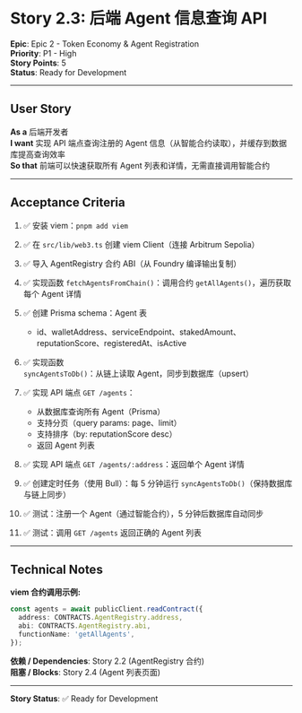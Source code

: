 # Story 2.3: 后端 Agent 信息查询 API

**Epic**: Epic 2 - Token Economy & Agent Registration  
**Priority**: P1 - High  
**Story Points**: 5  
**Status**: Ready for Development

---

## User Story

**As a** 后端开发者  
**I want** 实现 API 端点查询注册的 Agent 信息（从智能合约读取），并缓存到数据库提高查询效率  
**So that** 前端可以快速获取所有 Agent 列表和详情，无需直接调用智能合约

---

## Acceptance Criteria

1. ✅ 安装 viem：`pnpm add viem`

2. ✅ 在 `src/lib/web3.ts` 创建 viem Client（连接 Arbitrum Sepolia）

3. ✅ 导入 AgentRegistry 合约 ABI（从 Foundry 编译输出复制）

4. ✅ 实现函数 `fetchAgentsFromChain()`：调用合约 `getAllAgents()`，遍历获取每个 Agent 详情

5. ✅ 创建 Prisma schema：Agent 表
   - id、walletAddress、serviceEndpoint、stakedAmount、reputationScore、registeredAt、isActive

6. ✅ 实现函数 `syncAgentsToDb()`：从链上读取 Agent，同步到数据库（upsert）

7. ✅ 实现 API 端点 `GET /agents`：
   - 从数据库查询所有 Agent（Prisma）
   - 支持分页（query params: page、limit）
   - 支持排序（by: reputationScore desc）
   - 返回 Agent 列表

8. ✅ 实现 API 端点 `GET /agents/:address`：返回单个 Agent 详情

9. ✅ 创建定时任务（使用 Bull）：每 5 分钟运行 `syncAgentsToDb()`（保持数据库与链上同步）

10. ✅ 测试：注册一个 Agent（通过智能合约），5 分钟后数据库自动同步

11. ✅ 测试：调用 `GET /agents` 返回正确的 Agent 列表

---

## Technical Notes

**viem 合约调用示例:**

```typescript
const agents = await publicClient.readContract({
  address: CONTRACTS.AgentRegistry.address,
  abi: CONTRACTS.AgentRegistry.abi,
  functionName: 'getAllAgents',
});
```

**依赖 / Dependencies**: Story 2.2 (AgentRegistry 合约)  
**阻塞 / Blocks**: Story 2.4 (Agent 列表页面)

---

**Story Status**: ✅ Ready for Development

